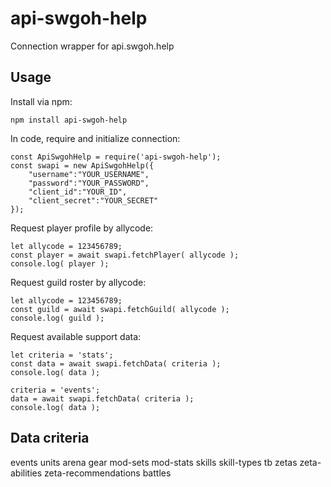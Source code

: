 # api-swgoh-help
Connection wrapper for api.swgoh.help


## Usage

Install via npm:

	npm install api-swgoh-help
	
In code, require and initialize connection:

	const ApiSwgohHelp = require('api-swgoh-help');
	const swapi = new ApiSwgohHelp({
		"username":"YOUR_USERNAME",
		"password":"YOUR_PASSWORD",
		"client_id":"YOUR_ID",
		"client_secret":"YOUR_SECRET"
	});

Request player profile by allycode:

	let allycode = 123456789;
	const player = await swapi.fetchPlayer( allycode );
	console.log( player );
	
Request guild roster by allycode:

	let allycode = 123456789;
	const guild = await swapi.fetchGuild( allycode );
	console.log( guild );

Request available support data:

	let criteria = 'stats';
	const data = await swapi.fetchData( criteria );
	console.log( data );
	
	criteria = 'events';
	data = await swapi.fetchData( criteria );
	console.log( data );

## Data criteria

events
units
arena
gear
mod-sets
mod-stats
skills
skill-types
tb
zetas
zeta-abilities
zeta-recommendations
battles
